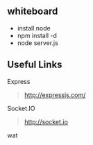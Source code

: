 whiteboard
----------

* install node
* npm install -d
* node server.js

Useful Links
------------

Express
> http://expressjs.com/

Socket.IO
> http://socket.io

wat